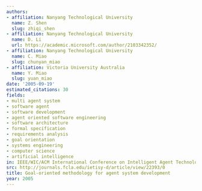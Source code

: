 ```yaml
---
authors:
- affiliation: Nanyang Technological University
  name: Z. Shen
  slug: zhiqi_shen
- affiliation: Nanyang Technological University
  name: D. Li
  url: https://academic.microsoft.com/author/2103342352/
- affiliation: Nanyang Technological University
  name: C. Miao
  slug: chunyan_miao
- affiliation: Victoria University Australia
  name: Y. Miao
  slug: yuan_miao
date: '2005-09-19'
estimated_citations: 30
fields:
- multi agent system
- software agent
- software development
- agent oriented software engineering
- software architecture
- formal specification
- requirements analysis
- goal orientation
- systems engineering
- computer science
- artificial intelligence
in: IEEE/WIC/ACM International Conference on Intelligent Agent Technology
src: http://journals.fcla.edu/ietisy-d/article/view/22393/0
title: Goal-oriented methodology for agent system development
year: 2005
---
```

